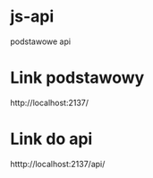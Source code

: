 # js-api
podstawowe api


# Link podstawowy
http://localhost:2137/
# Link do api
htttp://localhost:2137/api/
